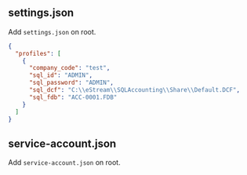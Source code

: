 ## settings.json
Add `settings.json` on root.

```json
{
  "profiles": [
    {
      "company_code": "test",
      "sql_id": "ADMIN",
      "sql_password": "ADMIN",
      "sql_dcf": "C:\\eStream\\SQLAccounting\\Share\\Default.DCF",
      "sql_fdb": "ACC-0001.FDB"
    }
  ]
}
```

## service-account.json
Add `service-account.json` on root.
